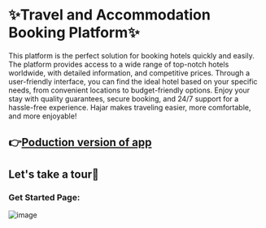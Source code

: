 # ✨Travel and Accommodation Booking Platform✨
This platform is the perfect solution for booking hotels quickly and easily. The platform provides access to a wide range of top-notch hotels worldwide, with detailed information, and competitive prices. Through a user-friendly interface, you can find the ideal hotel based on your specific needs, from convenient locations to budget-friendly options. Enjoy your stay with quality guarantees, secure booking, and 24/7 support for a hassle-free experience. Hajar makes traveling easier, more comfortable, and more enjoyable!

👉[Poduction version of app](https://travel-booking-application.netlify.app/)
-------------------------------------

## Let's take a tour🚀
### Get Started Page:
![image](https://github.com/user-attachments/assets/32fcc08b-9a6d-4490-8ecb-7b28317516d0)

